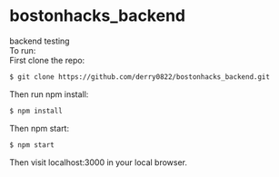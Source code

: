# bostonhacks_backend
backend testing <br/>
To run: <br/>
First clone the repo:
```bash
$ git clone https://github.com/derry0822/bostonhacks_backend.git
```
Then run npm install:
```bash
$ npm install
```
Then npm start:
```bash
$ npm start
```
Then visit localhost:3000 in your local browser.
